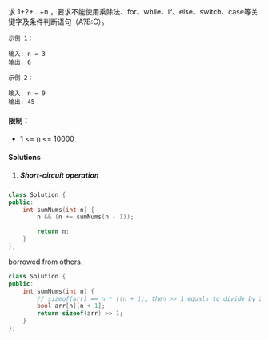 求 1+2+...+n ，要求不能使用乘除法、for、while、if、else、switch、case等关键字及条件判断语句（A?B:C）。

 

```
示例 1：

输入: n = 3
输出: 6

示例 2：

输入: n = 9
输出: 45
```

 

#### 限制：

-    1 <= n <= 10000


#### Solutions

1. ##### Short-circuit operation

```c++
class Solution {
public:
    int sumNums(int n) {
        n && (n += sumNums(n - 1));

        return n;
    }
};
```

borrowed from others.

```c++
class Solution {
public:
    int sumNums(int n) {
        // sizeof(arr) == n * ((n + 1), then >> 1 equals to divide by 2
        bool arr[n][n + 1];
        return sizeof(arr) >> 1;
    }
};
```